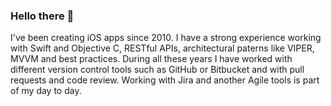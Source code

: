 ### Hello there 👋

I've been creating iOS apps since 2010. I have a strong experience working with Swift and Objective C, RESTful APIs, architectural paterns like VIPER, MVVM and best practices. During all these years I have worked with different version control tools such as GitHub or Bitbucket and with pull requests and code review. Working with Jira and another Agile tools is part of my day to day.

<!--
**rcasanovan/rcasanovan** is a ✨ _special_ ✨ repository because its `README.md` (this file) appears on your GitHub profile.

Here are some ideas to get you started:

- 🔭 I’m currently working on ...
- 🌱 I’m currently learning ...
- 👯 I’m looking to collaborate on ...
- 🤔 I’m looking for help with ...
- 💬 Ask me about ...
- 📫 How to reach me: ...
- 😄 Pronouns: ...
- ⚡ Fun fact: ...
-->
